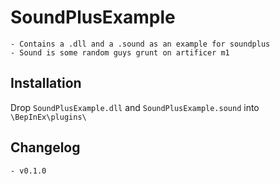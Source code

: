 # SoundPlusExample
	- Contains a .dll and a .sound as an example for soundplus
	- Sound is some random guys grunt on artificer m1

## Installation
Drop `SoundPlusExample.dll` and `SoundPlusExample.sound` into `\BepInEx\plugins\`

## Changelog
	- v0.1.0